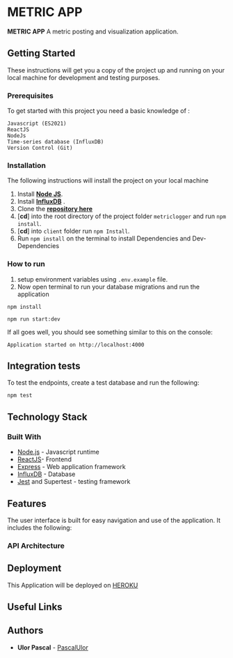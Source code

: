 # METRIC APP

**METRIC APP** A metric posting and visualization application.


## Getting Started

These instructions will get you a copy of the project up and running on your local machine for development and testing purposes.

### Prerequisites

To get started with this project you need a basic knowledge of :

```
Javascript (ES2021)
ReactJS
NodeJs
Time-series database (InfluxDB)
Version Control (Git)
```

### Installation

The following instructions will install the project on your local machine

1. Install [**Node JS**](https://nodejs.org/en/).
2. Install [**InfluxDB**](https://docs.influxdata.com/) .
3. Clone the [**repository here**]()
4. [**cd**] into the root directory of the project folder `metriclogger` and run `npm install`.
5. [**cd**] into `client` folder run `npm Install`.
6. Run `npm install` on the terminal to install Dependencies and Dev-Dependencies

### How to run

1. setup environment variables using `.env.example` file.
2. Now open terminal to run your database migrations and run the application

```
npm install
```

```
npm run start:dev
```

If all goes well, you should see something similar to this on the console:

```
Application started on http://localhost:4000
```

## Integration tests

To test the endpoints, create a test database and run the following:

```
npm test
```

## Technology Stack

### Built With

- [Node.js](https://nodejs.org/) - Javascript runtime
- [ReactJS](https://reactjs.org/)- Frontend
- [Express](https://expressjs.com/) - Web application framework
- [InfluxDB](https://docs.influxdata.com/) - Database
- [Jest](https://jestjs.io/) and Supertest - testing framework

## Features

The user interface is built for easy navigation and use of the application. It includes the following:

### API Architecture


## Deployment

This Application will be deployed on [HEROKU](#)

## Useful Links


## Authors

- **Ulor Pascal** - [PascalUlor](https://github.com/PascalUlor)
